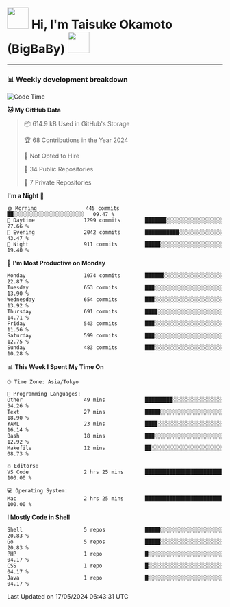 <!-- Title -->
<h1>
    <img src="https://media.tenor.com/TlyRveJkgo4AAAAi/cloud-cloud-strife.gif" width="50"/> 
    Hi, I'm Taisuke Okamoto (BigBaBy) 
    <img src="https://media.tenor.com/TlyRveJkgo4AAAAi/cloud-cloud-strife.gif" width="50"/>
</h1>

---

<h3> 📊 Weekly development breakdown </h3>
<!-- waka-readme-stats -->

<!--START_SECTION:waka-->
![Code Time](http://img.shields.io/badge/Code%20Time-1%2C754%20hrs%2056%20mins-blue)

**🐱 My GitHub Data** 

> 📦 614.9 kB Used in GitHub's Storage 
 > 
> 🏆 68 Contributions in the Year 2024
 > 
> 🚫 Not Opted to Hire
 > 
> 📜 34 Public Repositories 
 > 
> 🔑 7 Private Repositories 
 > 
**I'm a Night 🦉** 

```text
🌞 Morning                445 commits         ██░░░░░░░░░░░░░░░░░░░░░░░   09.47 % 
🌆 Daytime                1299 commits        ███████░░░░░░░░░░░░░░░░░░   27.66 % 
🌃 Evening                2042 commits        ███████████░░░░░░░░░░░░░░   43.47 % 
🌙 Night                  911 commits         █████░░░░░░░░░░░░░░░░░░░░   19.40 % 
```
📅 **I'm Most Productive on Monday** 

```text
Monday                   1074 commits        ██████░░░░░░░░░░░░░░░░░░░   22.87 % 
Tuesday                  653 commits         ███░░░░░░░░░░░░░░░░░░░░░░   13.90 % 
Wednesday                654 commits         ███░░░░░░░░░░░░░░░░░░░░░░   13.92 % 
Thursday                 691 commits         ████░░░░░░░░░░░░░░░░░░░░░   14.71 % 
Friday                   543 commits         ███░░░░░░░░░░░░░░░░░░░░░░   11.56 % 
Saturday                 599 commits         ███░░░░░░░░░░░░░░░░░░░░░░   12.75 % 
Sunday                   483 commits         ███░░░░░░░░░░░░░░░░░░░░░░   10.28 % 
```


📊 **This Week I Spent My Time On** 

```text
🕑︎ Time Zone: Asia/Tokyo

💬 Programming Languages: 
Other                    49 mins             █████████░░░░░░░░░░░░░░░░   34.26 % 
Text                     27 mins             █████░░░░░░░░░░░░░░░░░░░░   18.90 % 
YAML                     23 mins             ████░░░░░░░░░░░░░░░░░░░░░   16.14 % 
Bash                     18 mins             ███░░░░░░░░░░░░░░░░░░░░░░   12.92 % 
Makefile                 12 mins             ██░░░░░░░░░░░░░░░░░░░░░░░   08.73 % 

🔥 Editors: 
VS Code                  2 hrs 25 mins       █████████████████████████   100.00 % 

💻 Operating System: 
Mac                      2 hrs 25 mins       █████████████████████████   100.00 % 
```

**I Mostly Code in Shell** 

```text
Shell                    5 repos             █████░░░░░░░░░░░░░░░░░░░░   20.83 % 
Go                       5 repos             █████░░░░░░░░░░░░░░░░░░░░   20.83 % 
PHP                      1 repo              █░░░░░░░░░░░░░░░░░░░░░░░░   04.17 % 
CSS                      1 repo              █░░░░░░░░░░░░░░░░░░░░░░░░   04.17 % 
Java                     1 repo              █░░░░░░░░░░░░░░░░░░░░░░░░   04.17 % 
```




 Last Updated on 17/05/2024 06:43:31 UTC
<!--END_SECTION:waka-->
